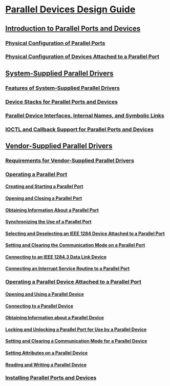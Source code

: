 # [Parallel Devices Design Guide](index.md)
## [Introduction to Parallel Ports and Devices](introduction-to-parallel-ports-and-devices.md)
### [Physical Configuration of Parallel Ports](physical-configuration-of-parallel-ports.md)
### [Physical Configuration of Devices Attached to a Parallel Port](physical-configuration-of-devices-attached-to-a-parallel-port.md)
## [System-Supplied Parallel Drivers](system-supplied-parallel-drivers.md)
### [Features of System-Supplied Parallel Drivers](features-of-system-supplied-parallel-drivers.md)
### [Device Stacks for Parallel Ports and Devices](device-stacks-for-parallel-ports-and-devices.md)
### [Parallel Device Interfaces, Internal Names, and Symbolic Links](parallel-device-interfaces--internal-names--and-symbolic-links.md)
### [IOCTL and Callback Support for Parallel Ports and Devices](ioctl-and-callback-support-for-parallel-ports-and-devices.md)
## [Vendor-Supplied Parallel Drivers](vendor-supplied-parallel-drivers.md)
### [Requirements for Vendor-Supplied Parallel Drivers](requirements-for-vendor-supplied-parallel-drivers.md)
### [Operating a Parallel Port](operating-a-parallel-port.md)
#### [Creating and Starting a Parallel Port](creating-and-starting-a-parallel-port.md)
#### [Opening and Closing a Parallel Port](opening-and-closing-a-parallel-port.md)
#### [Obtaining Information About a Parallel Port](obtaining-information-about-a-parallel-port.md)
#### [Synchronizing the Use of a Parallel Port](synchronizing-the-use-of-a-parallel-port.md)
#### [Selecting and Deselecting an IEEE 1284 Device Attached to a Parallel Port](selecting-and-deselecting-an-ieee-1284-device-attached-to-a-parallel-p.md)
#### [Setting and Clearing the Communication Mode on a Parallel Port](setting-and-clearing-the-communication-mode-on-a-parallel-port.md)
#### [Connecting to an IEEE 1284.3 Data Link Device](connecting-to-an-ieee-1284-3-data-link-device.md)
#### [Connecting an Interrupt Service Routine to a Parallel Port](connecting-an-interrupt-service-routine-to-a-parallel-port.md)
### [Operating a Parallel Device Attached to a Parallel Port](operating-a-parallel-device-attached-to-a-parallel-port.md)
#### [Opening and Using a Parallel Device](opening-and-using-a-parallel-device.md)
#### [Connecting to a Parallel Device](connecting-to-a-parallel-device.md)
#### [Obtaining Information about a Parallel Device](obtaining-information-about-a-parallel-device.md)
#### [Locking and Unlocking a Parallel Port for Use by a Parallel Device](locking-and-unlocking-a-parallel-port-for-use-by-a-parallel-device.md)
#### [Setting and Clearing a Communication Mode for a Parallel Device](setting-and-clearing-a-communication-mode-for-a-parallel-device.md)
#### [Setting Attributes on a Parallel Device](setting-attributes-on-a-parallel-device.md)
#### [Reading and Writing a Parallel Device](reading-and-writing-a-parallel-device.md)
### [Installing Parallel Ports and Devices](installing-parallel-ports-and-devices.md)

